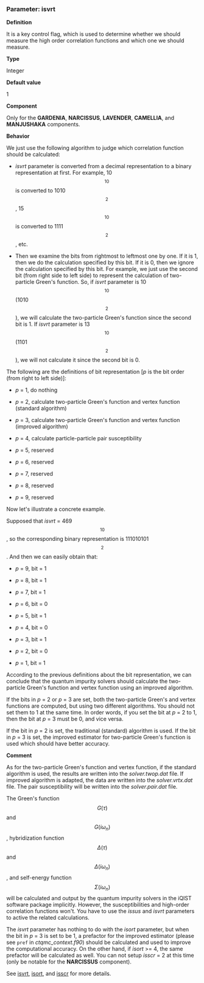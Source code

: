 ### Parameter: isvrt

**Definition**

It is a key control flag, which is used to determine whether we should measure the high order correlation functions and which one we should measure.

**Type**

Integer

**Default value**

1

**Component**

Only for the **GARDENIA**, **NARCISSUS**, **LAVENDER**, **CAMELLIA**, and **MANJUSHAKA** components.

**Behavior**

We just use the following algorithm to judge which correlation function should be calculated:

* *isvrt* parameter is converted from a decimal representation to a binary representation at first. For example, 10$$_{10}$$ is converted to 1010$$_{2}$$, 15$$_{10}$$ is converted to 1111$$_{2}$$, etc.

* Then we examine the bits from rightmost to leftmost one by one. If it is 1, then we do the calculation specified by this bit. If it is 0, then we ignore the calculation specified by this bit. For example, we just use the second bit (from right side to left side) to represent the calculation of two-particle Green's function. So, if *isvrt* parameter is 10$$_{10}$$ (1010$$_{2}$$), we will calculate the two-particle Green's function since the second bit is 1. If *isvrt* parameter is 13$$_{10}$$ (1101$$_{2}$$), we will not calculate it since the second bit is 0.

The following are the definitions of bit representation [*p* is the bit order (from right to left side)]:

* *p* = 1, do nothing

* *p* = 2, calculate two-particle Green's function and vertex function (standard algorithm)

* *p* = 3, calculate two-particle Green's function and vertex function (improved algorithm)

* *p* = 4, calculate particle-particle pair susceptibility

* *p* = 5, reserved

* *p* = 6, reserved

* *p* = 7, reserved

* *p* = 8, reserved

* *p* = 9, reserved

Now let's illustrate a concrete example.

Supposed that *isvrt* =  469$$_{10}$$, so the corresponding binary representation is 111010101$$_{2}$$. And then we can easily obtain that:

* *p* = 9, bit = 1

* *p* = 8, bit = 1

* *p* = 7, bit = 1

* *p* = 6, bit = 0

* *p* = 5, bit = 1

* *p* = 4, bit = 0

* *p* = 3, bit = 1

* *p* = 2, bit = 0

* *p* = 1, bit = 1

According to the previous definitions about the bit representation, we can conclude that the quantum impurity solvers should calculate the two-particle Green's function and vertex function using an improved algorithm.

If the bits in *p* = 2 or *p* = 3 are set, both the two-particle Green's and vertex functions are computed, but using two different algorithms. You should not set them to 1 at the same time. In order words, if you set the bit at *p* = 2 to 1, then the bit at *p* = 3 must be 0, and vice versa.

If the bit in *p* = 2 is set, the traditional (standard) algorithm is used. If the bit in *p* = 3 is set, the improved estimator for two-particle Green's function is used which should have better accuracy.

**Comment**

As for the two-particle Green's function and vertex function, if the standard algorithm is used, the results are written into the *solver.twop.dat* file. If improved algorithm is adapted, the data are written into the *solver.vrtx.dat* file. The pair susceptibility will be written into the *solver.pair.dat* file.

The Green's function $$G(\tau)$$ and $$G(i\omega_n)$$, hybridization function $$\Delta(\tau)$$ and $$\Delta(i\omega_n)$$, and self-energy function $$\Sigma(i\omega_n)$$ will be calculated and output by the quantum impurity solvers in the iQIST software package implicitly. However, the susceptibilities and high-order correlation functions won't. You have to use the *issus* and *isvrt* parameters to active the related calculations.

The *isvrt* parameter has nothing to do with the *isort* parameter, but when the bit in *p* = 3 is set to be 1, a prefactor for the improved estimator (please see ```pref``` in *ctqmc\_context.f90*) should be calculated and used to improve the computational accuracy. On the other hand, if *isort* >= 4, the same prefactor will be calculated as well. You can not setup *isscr* = 2 at this time (only be notable for the **NARCISSUS** component).

See [isvrt](p_isvrt.md), [isort](p_isort.md), and [isscr](p_isscr.md) for more details.